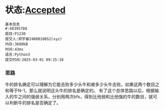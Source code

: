 # 状态:[Accepted](http://dsbpython.openjudge.cn/dspythonbook/solution/48395788/)
```
基本信息
#:48395788
题目:P1230
提交人:郑宇睿2400010852(xyz)
内存:3680kB
时间:43ms
语言:Python3
提交时间:2025-03-01 09:15:18
```

### 思路

牛的排名确定可以理解为它能击败多少头牛和被多少头牛击败。如果这两个数目之和等于N-1，那么就说明这头牛的排名是确定的。
有了这个总体思路以后，根据输入的牛之间的强弱关系，分别用两次bfs，得到比他弱和比他强的牛的数目，就可以判断牛的排名是否确定了。
